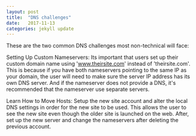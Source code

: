 ```yaml
---
layout: post
title:  "DNS challenges"
date:   2017-11-13
categories: jekyll update
---
```


These are the two common DNS challenges most non-technical will face:

Setting Up Custom Nameservers:
Its important that users set up their custom domain name using 'www.theirsite.com' instead of 'theirsite.com'. This is because if you have both nameservers pointing to the same IP as your domain, the user will need to make sure the server IP address has its own DNS server. And if the nameserver does not provide a DNS, it's recommended that the nameserver use separate servers. 

Learn How to Move Hosts: 
Setup the new site account and alter the local DNS settings in order for the new site to be used. This allows the user to see the new site even though the older site is launched on the web. After, set up the new server and change the nameservers after deleting the previous account. 
